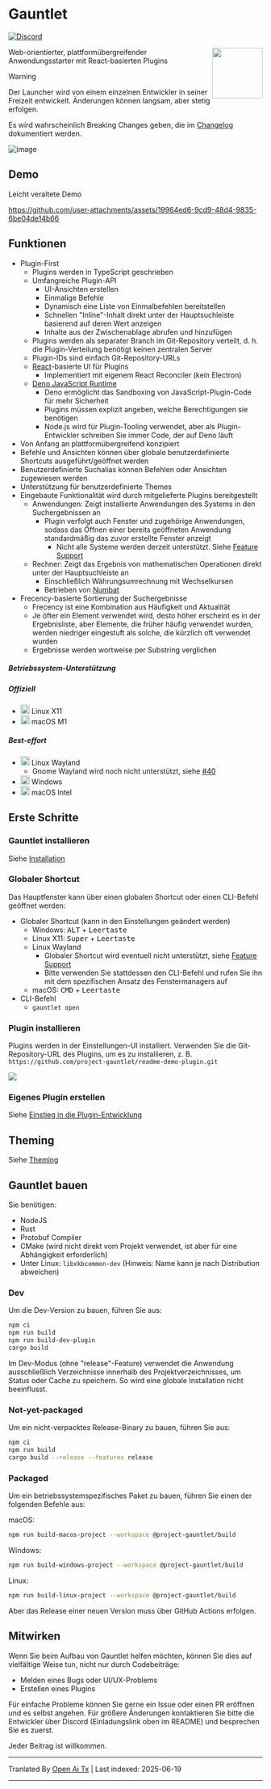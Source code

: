 # Gauntlet

[![Discord](https://discord.com/api/guilds/1205606511603359785/widget.png?style=shield)](https://discord.gg/gFTqYUkBrW)

<img align="right" width="100" height="100" src="https://raw.githubusercontent.com/project-gauntlet/gauntlet/main/assets/linux/icon_256.png">

Web-orientierter, plattformübergreifender Anwendungsstarter mit React-basierten Plugins

> [!WARNING]
> Der Launcher wird von einem einzelnen Entwickler in seiner Freizeit entwickelt.
> Änderungen können langsam, aber stetig erfolgen.
>
> Es wird wahrscheinlich Breaking Changes geben, die im [Changelog](https://raw.githubusercontent.com/project-gauntlet/gauntlet/main/CHANGELOG.md) dokumentiert werden.

![image](https://github.com/user-attachments/assets/81339462-9cc3-469e-8cdc-ca74918bceab)

## Demo

Leicht veraltete Demo

https://github.com/user-attachments/assets/19964ed6-9cd9-48d4-9835-6be04de14b66

## Funktionen

- Plugin-First
  - Plugins werden in TypeScript geschrieben
  - Umfangreiche Plugin-API 
      - UI-Ansichten erstellen
      - Einmalige Befehle
      - Dynamisch eine Liste von Einmalbefehlen bereitstellen
      - Schnellen "Inline"-Inhalt direkt unter der Hauptsuchleiste basierend auf deren Wert anzeigen
      - Inhalte aus der Zwischenablage abrufen und hinzufügen
  - Plugins werden als separater Branch im Git-Repository verteilt, d. h. die Plugin-Verteilung benötigt keinen zentralen Server
  - Plugin-IDs sind einfach Git-Repository-URLs
  - [React](https://github.com/facebook/react)-basierte UI für Plugins
    - Implementiert mit eigenem React Reconciler (kein Electron)
  - [Deno JavaScript Runtime](https://github.com/denoland/deno)
    - Deno ermöglicht das Sandboxing von JavaScript-Plugin-Code für mehr Sicherheit
    - Plugins müssen explizit angeben, welche Berechtigungen sie benötigen
    - Node.js wird für Plugin-Tooling verwendet, aber als Plugin-Entwickler schreiben Sie immer Code, der auf Deno läuft
- Von Anfang an plattformübergreifend konzipiert
- Befehle und Ansichten können über globale benutzerdefinierte Shortcuts ausgeführt/geöffnet werden
- Benutzerdefinierte Suchalias können Befehlen oder Ansichten zugewiesen werden
- Unterstützung für benutzerdefinierte Themes
- Eingebaute Funktionalität wird durch mitgelieferte Plugins bereitgestellt
  - Anwendungen: Zeigt installierte Anwendungen des Systems in den Suchergebnissen an
    - Plugin verfolgt auch Fenster und zugehörige Anwendungen, sodass das Öffnen einer bereits geöffneten Anwendung standardmäßig das zuvor erstellte Fenster anzeigt
      - Nicht alle Systeme werden derzeit unterstützt. Siehe [Feature Support](https://gauntlet.sh/docs/feature-support)
  - Rechner: Zeigt das Ergebnis von mathematischen Operationen direkt unter der Hauptsuchleiste an
    - Einschließlich Währungsumrechnung mit Wechselkursen
    - Betrieben von [Numbat](https://github.com/sharkdp/numbat)
- Frecency-basierte Sortierung der Suchergebnisse
   - Frecency ist eine Kombination aus Häufigkeit und Aktualität
   - Je öfter ein Element verwendet wird, desto höher erscheint es in der Ergebnisliste, aber Elemente, die früher häufig verwendet wurden, werden niedriger eingestuft als solche, die kürzlich oft verwendet wurden
   - Ergebnisse werden wortweise per Substring verglichen

##### Betriebssystem-Unterstützung

##### Offiziell
- <img src="https://cdn.jsdelivr.net/gh/simple-icons/simple-icons@develop/icons/linux.svg" width="18" height="18" /> Linux X11
- <img src="https://cdn.jsdelivr.net/gh/simple-icons/simple-icons@develop/icons/apple.svg" width="18" height="18" /> macOS M1

##### Best-effort
- <img src="https://cdn.jsdelivr.net/gh/simple-icons/simple-icons@develop/icons/linux.svg" width="18" height="18" /> Linux Wayland
  - Gnome Wayland wird noch nicht unterstützt, siehe [#40](https://github.com/project-gauntlet/gauntlet/issues/40)
- <img src="https://img.icons8.com/windows/32/windows-11.png" width="18" height="18" /> Windows
- <img src="https://cdn.jsdelivr.net/gh/simple-icons/simple-icons@develop/icons/apple.svg" width="18" height="18" /> macOS Intel

## Erste Schritte

### Gauntlet installieren

Siehe [Installation](https://gauntlet.sh/docs/installation)

### Globaler Shortcut

Das Hauptfenster kann über einen globalen Shortcut oder einen CLI-Befehl geöffnet werden:
- Globaler Shortcut (kann in den Einstellungen geändert werden)
  - Windows: <kbd>ALT</kbd> + <kbd>Leertaste</kbd>
  - Linux X11: <kbd>Super</kbd> + <kbd>Leertaste</kbd>
  - Linux Wayland
    - Globaler Shortcut wird eventuell nicht unterstützt, siehe [Feature Support](https://gauntlet.sh/docs/feature-support)
    - Bitte verwenden Sie stattdessen den CLI-Befehl und rufen Sie ihn mit dem spezifischen Ansatz des Fenstermanagers auf
  - macOS: <kbd>CMD</kbd> + <kbd>Leertaste</kbd>
- CLI-Befehl
  - `gauntlet open`

### Plugin installieren

Plugins werden in der Einstellungen-UI installiert. Verwenden Sie die Git-Repository-URL des Plugins, um es zu installieren, z. B. `https://github.com/project-gauntlet/readme-demo-plugin.git`

![](https://raw.githubusercontent.com/project-gauntlet/gauntlet/main/docs/settings_ui.png)

### Eigenes Plugin erstellen

Siehe [Einstieg in die Plugin-Entwicklung](https://gauntlet.sh/docs/plugin-development/getting-started)

## Theming

Siehe [Theming](https://gauntlet.sh/docs/theming)

## Gauntlet bauen

Sie benötigen:
- NodeJS
- Rust
- Protobuf Compiler
- CMake (wird nicht direkt vom Projekt verwendet, ist aber für eine Abhängigkeit erforderlich)
- Unter Linux: `libxkbcommon-dev` (Hinweis: Name kann je nach Distribution abweichen)

### Dev

Um die Dev-Version zu bauen, führen Sie aus:
```bash
npm ci
npm run build
npm run build-dev-plugin
cargo build
```
Im Dev-Modus (ohne "release"-Feature) verwendet die Anwendung ausschließlich Verzeichnisse innerhalb des Projektverzeichnisses, um Status oder Cache zu speichern. So wird eine globale Installation nicht beeinflusst.

### Not-yet-packaged

Um ein nicht-verpacktes Release-Binary zu bauen, führen Sie aus:
```bash
npm ci
npm run build
cargo build --release --features release
```

### Packaged
Um ein betriebssystemspezifisches Paket zu bauen, führen Sie einen der folgenden Befehle aus:

macOS:
```bash
npm run build-macos-project --workspace @project-gauntlet/build
```

Windows:
```bash
npm run build-windows-project --workspace @project-gauntlet/build
```

Linux:
```bash
npm run build-linux-project --workspace @project-gauntlet/build
```

Aber das Release einer neuen Version muss über GitHub Actions erfolgen.

## Mitwirken

Wenn Sie beim Aufbau von Gauntlet helfen möchten, können Sie dies auf vielfältige Weise tun, nicht nur durch Codebeiträge:
- Melden eines Bugs oder UI/UX-Problems
- Erstellen eines Plugins

Für einfache Probleme können Sie gerne ein Issue oder einen PR eröffnen und es selbst angehen. 
Für größere Änderungen kontaktieren Sie bitte die Entwickler über Discord (Einladungslink oben im README) und besprechen Sie es zuerst.

Jeder Beitrag ist willkommen.

---

Tranlated By [Open Ai Tx](https://github.com/OpenAiTx/OpenAiTx) | Last indexed: 2025-06-19

---